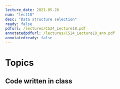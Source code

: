 ```yaml
---
lecture_date: 2021-05-26
num: "lect18"
desc: "Data structure selection"
ready: false
pdfurl: /lectures/CS24_Lecture18.pdf
annotatedpdfurl: /lectures/CS24_Lecture18_ann.pdf
annotatedready: false
---
```

# Topics

## Code written in class
